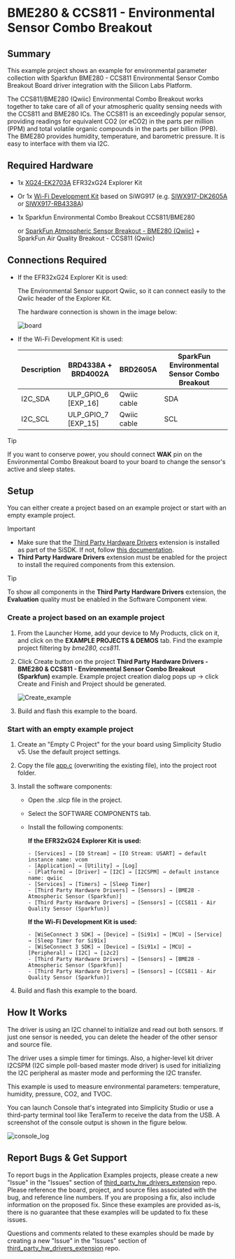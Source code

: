 # BME280 & CCS811 - Environmental Sensor Combo Breakout #

## Summary ##

This example project shows an example for environmental parameter collection with Sparkfun BME280 - CCS811 Environmental Sensor Combo Breakout Board driver integration with the Silicon Labs Platform.

The CCS811/BME280 (Qwiic) Environmental Combo Breakout works together to take care of all of your atmospheric quality sensing needs with the CCS811 and BME280 ICs. The CCS811 is an exceedingly popular sensor, providing readings for equivalent CO2 (or eCO2) in the parts per million (PPM) and total volatile organic compounds in the parts per billion (PPB). The BME280 provides humidity, temperature, and barometric pressure. It is easy to interface with them via I2C.

## Required Hardware ##

- 1x [XG24-EK2703A](https://www.silabs.com/development-tools/wireless/efr32xg24-explorer-kit) EFR32xG24 Explorer Kit

- Or 1x [Wi-Fi Development Kit](https://www.silabs.com/development-tools/wireless/wi-fi) based on SiWG917 (e.g. [SIWX917-DK2605A](https://www.silabs.com/development-tools/wireless/wi-fi/siwx917-dk2605a-wifi-6-bluetooth-le-soc-dev-kit) or [SIWX917-RB4338A](https://www.silabs.com/development-tools/wireless/wi-fi/siwx917-rb4338a-wifi-6-bluetooth-le-soc-radio-board))

- 1x Sparkfun Environmental Combo Breakout CCS811/BME280

  or [SparkFun Atmospheric Sensor Breakout - BME280 (Qwiic)](https://www.sparkfun.com/products/15440) + SparkFun Air Quality Breakout - CCS811 (Qwiic)

## Connections Required ##

- If the EFR32xG24 Explorer Kit is used:

  The Environmental Sensor support Qwiic, so it can connect easily to the Qwiic header of the Explorer Kit.

  The hardware connection is shown in the image below:

  ![board](image/hardware_connection.png)

- If the Wi-Fi Development Kit is used:

  | Description  | BRD4338A + BRD4002A | BRD2605A | SparkFun Environmental Sensor Combo Breakout |
  | -------------| ------------------- | ------------ | ------------------ |
  | I2C_SDA      | ULP_GPIO_6 [EXP_16] | Qwiic cable  | SDA                |
  | I2C_SCL      | ULP_GPIO_7 [EXP_15] | Qwiic cable  | SCL                |

> [!TIP]
> If you want to conserve power, you should connect **WAK** pin on the Environmental Combo Breakout board to your board to change the sensor's active and sleep states.

## Setup ##

You can either create a project based on an example project or start with an empty example project.

> [!IMPORTANT]
> - Make sure that the [Third Party Hardware Drivers](https://github.com/SiliconLabsSoftware/third_party_hw_drivers_extension) extension is installed as part of the SiSDK. If not, follow [this documentation](https://github.com/SiliconLabsSoftware/third_party_hw_drivers_extension/blob/master/README.md#how-to-add-to-simplicity-studio-ide).
> - **Third Party Hardware Drivers** extension must be enabled for the project to install the required components from this extension.

> [!TIP]
> To show all components in the **Third Party Hardware Drivers** extension, the **Evaluation** quality must be enabled in the Software Component view.

### Create a project based on an example project ###

1. From the Launcher Home, add your device to My Products, click on it, and click on the **EXAMPLE PROJECTS & DEMOS** tab. Find the example project filtering by *bme280, ccs811*.

2. Click Create button on the project **Third Party Hardware Drivers - BME280 & CCS811 - Environmental Sensor Combo Breakout (Sparkfun)** example. Example project creation dialog pops up -> click Create and Finish and Project should be generated.

    ![Create_example](image/create_example.png)

3. Build and flash this example to the board.

### Start with an empty example project ###

1. Create an "Empty C Project" for the your board using Simplicity Studio v5. Use the default project settings.

2. Copy the file [app.c](https://github.com/SiliconLabsSoftware/third_party_hw_drivers_extension/tree/master/app/example/sparkfun_environmental_bme280_ccs811) (overwriting the existing file), into the project root folder.

3. Install the software components:

    - Open the .slcp file in the project.

    - Select the SOFTWARE COMPONENTS tab.

    - Install the following components:

        **If the EFR32xG24 Explorer Kit is used:**

          - [Services] → [IO Stream] → [IO Stream: USART] → default instance name: vcom
          - [Application] → [Utility] → [Log]
          - [Platform] → [Driver] → [I2C] → [I2CSPM] → default instance name: qwiic
          - [Services] → [Timers] → [Sleep Timer]
          - [Third Party Hardware Drivers] → [Sensors] → [BME28 - Atmospheric Sensor (Sparkfun)]
          - [Third Party Hardware Drivers] → [Sensors] → [CCS811 - Air Quality Sensor (Sparkfun)]

        **If the Wi-Fi Development Kit is used:**

          - [WiSeConnect 3 SDK] → [Device] → [Si91x] → [MCU] → [Service] → [Sleep Timer for Si91x]
          - [WiSeConnect 3 SDK] → [Device] → [Si91x] → [MCU] → [Peripheral] → [I2C] → [i2c2]
          - [Third Party Hardware Drivers] → [Sensors] → [BME28 - Atmospheric Sensor (Sparkfun)]
          - [Third Party Hardware Drivers] → [Sensors] → [CCS811 - Air Quality Sensor (Sparkfun)]

4. Build and flash this example to the board.

## How It Works ##

The driver is using an I2C channel to initialize and read out both sensors. If just one sensor is needed, you can delete the header of the other sensor and source file.

The driver uses a simple timer for timings. Also, a higher-level kit driver I2CSPM (I2C simple poll-based master mode driver) is used for initializing the I2C peripheral as master mode and performing the I2C transfer.

This example is used to measure environmental parameters: temperature, humidity, pressure, CO2, and TVOC.

You can launch Console that's integrated into Simplicity Studio or use a third-party terminal tool like TeraTerm to receive the data from the USB. A screenshot of the console output is shown in the figure below.

![console_log](image/console_log.png)

## Report Bugs & Get Support ##

To report bugs in the Application Examples projects, please create a new "Issue" in the "Issues" section of [third_party_hw_drivers_extension](https://github.com/SiliconLabsSoftware/third_party_hw_drivers_extension) repo. Please reference the board, project, and source files associated with the bug, and reference line numbers. If you are proposing a fix, also include information on the proposed fix. Since these examples are provided as-is, there is no guarantee that these examples will be updated to fix these issues.

Questions and comments related to these examples should be made by creating a new "Issue" in the "Issues" section of [third_party_hw_drivers_extension](https://github.com/SiliconLabsSoftware/third_party_hw_drivers_extension) repo.
